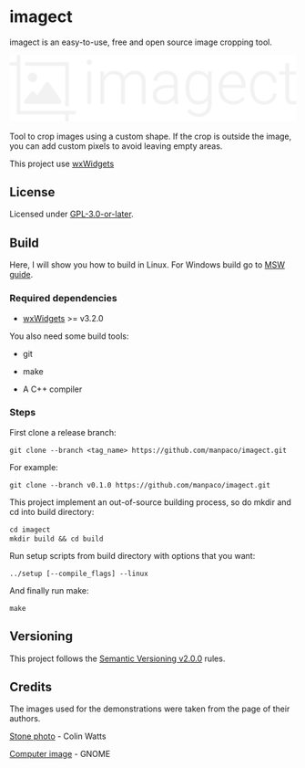 # imagect

imagect is an easy-to-use, free and open source image cropping tool.

![imagect imagotype](/images/imagect-logo.svg)

Tool to crop images using a custom shape. If the crop is outside the image, you can add custom pixels to avoid leaving empty areas.

This project use [wxWidgets](https://www.wxwidgets.org/)

## License

Licensed under [GPL-3.0-or-later](/COPYING).

## Build

Here, I will show you how to build in Linux. For Windows build go to [MSW guide](/docs/msys2-build.md).

### Required dependencies

- [wxWidgets](https://github.com/wxWidgets/wxWidgets) >= v3.2.0

You also need some build tools:

- git

- make

- A C++ compiler

### Steps

First clone a release branch:

    git clone --branch <tag_name> https://github.com/manpaco/imagect.git

For example:

    git clone --branch v0.1.0 https://github.com/manpaco/imagect.git

This project implement an out-of-source building process, so do mkdir and cd into build directory:

    cd imagect
    mkdir build && cd build

Run setup scripts from build directory with options that you want:

    ../setup [--compile_flags] --linux

And finally run make:

    make

## Versioning

This project follows the [Semantic Versioning v2.0.0](https://semver.org/spec/v2.0.0.html) rules.

## Credits

The images used for the demonstrations were taken from the page of their authors.

[Stone photo](https://unsplash.com/photos/u4ijcCaprRc) - Colin Watts

[Computer image](https://github.com/GNOME/adwaita-icon-theme) - GNOME
